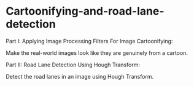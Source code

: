 # Cartoonifying-and-road-lane-detection
Part I: Applying Image Processing Filters For Image Cartoonifying:
      
   Make the real-world images look like they are genuinely from a cartoon.
      
Part II: Road Lane Detection Using Hough Transform:
      
   Detect the road lanes in an image using Hough Transform.
